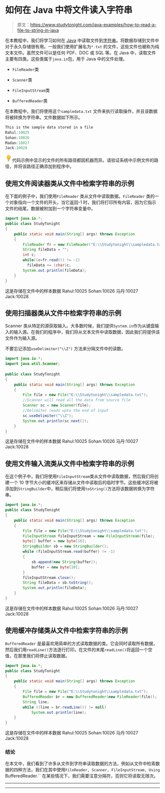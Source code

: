 # 如何在 Java 中将文件读入字符串

> 原文：<https://www.studytonight.com/java-examples/how-to-read-a-file-to-string-in-java>

在本教程中，我们将学习如何在 [Java](https://www.studytonight.com/java/overview-of-java.php) 中读取文件到[字符串](https://www.studytonight.com/java/string-handling-in-java.php)。将数据存储到文件中对于永久存储很有用。一般我们使用扩展名为`*.txt` 的文件，这些文件也被称为纯文本文件。虽然文件可以是任何 PDF、DOC 或 SQL 等。在 Java 中，读取文件主要有四类。这些类属于`java.io`包，用于 Java 中的文件处理。

*   `FileReader`类

*   `Scanner`类

*   `FileInputStream`类

*   `BufferedReader`类

在本教程中，我们将使用这个`sampledata.txt` 文件来执行读取操作，并且该数据将被转换为字符串。文件数据如下所示。

```java
This is the sample data stored in a file
Rahul:10025
Sohan:10026
Madan:10027
Jack:10028
```

![enlightened](img/bcefbc0bebd753ed2a05f55c0b74d9f0.png "enlightened")代码示例中显示的文件的所有路径都因机器而异。请验证系统中示例文件的路径，并将该路径正确添加到程序中。

## 使用文件阅读器类从文件中检索字符串的示例

在下面的例子中，我们使用`FileReader` 类从文件中读取数据。`FileReader` 类的一个对象指向一个文件的开头，当它返回-1 时，我们将打印所有内容，因为它指示文件的结尾，数据被附加到一个字符串变量中。

```java
import java.io.*; 
public class StudyTonight 
{ 
    public static void main(String[] args) throws Exception 
    { 
        FileReader fr = new FileReader("E:\\Studytonight\\sampledata.txt"); 
        String fileData = "";
        int c; 
        while((c=fr.read()) != -1) 
          fileData += (char)c; 
        System.out.println(fileData);
    } 
} 
```

这是存储在文件中的样本数据 Rahul:10025 Sohan:10026 马丹:10027 Jack:10028

## 使用扫描器类从文件中检索字符串的示例

Scanner 类从特定的源获取输入。大多数时候，我们提供`System.in`作为从键盘输入的输入源。在我们的程序中，我们将从文本文件中读取数据，因此我们将提供该文件作为输入源。

不要忘记添加`useDelimiter("\\Z")` 方法来分隔文件中的读数。

```java
import java.io.*;  
import java.util.Scanner; 

public class StudyTonight 
{ 
	public static void main(String[] args) throws Exception 
	{ 
		File file = new File("E:\\Studytonight\\sampledata.txt"); 
		//Scanner will read all the data from source file
		Scanner sc = new Scanner(file); 
		//Delimiter reads upto the end of input 
		sc.useDelimiter("\\Z"); 
		System.out.println(sc.next()); 
	} 
} 
```

这是存储在文件中的样本数据 Rahul:10025 Sohan:10026 马丹:10027 Jack:10028

## 使用文件输入流类从文件中检索字符串的示例

在这个例子中，我们将使用`FileInputStream`类从文件中读取数据，然后我们将创建一个 10 字节大小的缓冲区来存储从文件中读取后的临时字节。这些缓冲区将被添加到`StringBuilder`中，稍后我们将使用`toString()`方法将该数据转换为字符串。

```java
import java.io.*; 
public class StudyTonight 
{ 
    public static void main(String[] args) throws Exception 
    { 
        File file = new File("E:\\Studytonight\\sampledata.txt"); 
        FileInputStream fileInputStream = new FileInputStream(file);
        byte[] buffer = new byte[10];
        StringBuilder sb = new StringBuilder();
        while (fileInputStream.read(buffer) != -1)
        {
            sb.append(new String(buffer));
            buffer = new byte[10];
        }
        fileInputStream.close();
        String fileData = sb.toString();
        System.out.println(fileData); 
    } 
} 
```

这是存储在文件中的样本数据 Rahul:10025 Sohan:10026 马丹:10027 Jack:10028

## 使用缓冲存储类从文件中检索字符串的示例

`BufferedReader` 是最喜欢用简单的方式读取数据的类。它会同时读取所有数据，然后我们用`readLine()`方法逐行打印。在文件的末尾`readLine()`将返回一个空值，在那里我们将停止读取数据。

```java
import java.io.*; 
public class StudyTonight 
{ 
    public static void main(String[] args) throws Exception 
    { 
        File file = new File("E:\\Studytonight\\sampledata.txt"); 
        BufferedReader br = new BufferedReader(new FileReader(file)); 
        String line; 
        while ((line = br.readLine()) != null) 
            System.out.println(line);
    } 
} 
```

这是存储在文件中的样本数据 Rahul:10025 Sohan:10026 马丹:10027 Jack:10028

### 结论

在本文中，我们看到了许多从文件到字符串读取数据的方法，例如从文件中检索数据的四种方法，我们在其中使用`FileReader, Scanner, FileInputStream, Using `BufferedReader.`` 在某些情况下，我们需要注意分隔符，否则它将读取无限次。

* * *

* * *